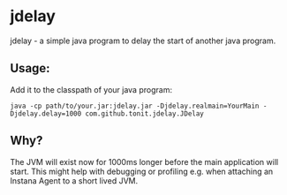 # jdelay

jdelay - a simple java program to delay the start of another java program.

## Usage:
Add it to the classpath of your java program:
```
java -cp path/to/your.jar:jdelay.jar -Djdelay.realmain=YourMain -Djdelay.delay=1000 com.github.tonit.jdelay.JDelay
```

## Why?
The JVM will exist now for 1000ms longer before the main application will start.
This might help with debugging or profiling e.g. when attaching an Instana Agent to a short lived JVM.